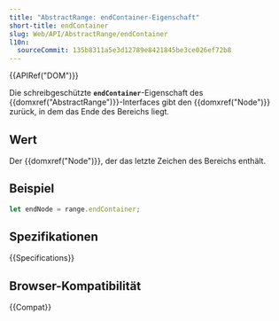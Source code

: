 ```yaml
---
title: "AbstractRange: endContainer-Eigenschaft"
short-title: endContainer
slug: Web/API/AbstractRange/endContainer
l10n:
  sourceCommit: 135b8311a5e3d12789e8421845be3ce026ef72b8
---
```


{{APIRef("DOM")}}

Die schreibgeschützte **`endContainer`**-Eigenschaft des {{domxref("AbstractRange")}}-Interfaces gibt den {{domxref("Node")}} zurück, in dem das Ende des Bereichs liegt.

## Wert

Der {{domxref("Node")}}, der das letzte Zeichen des Bereichs enthält.

## Beispiel

```js
let endNode = range.endContainer;
```

## Spezifikationen

{{Specifications}}

## Browser-Kompatibilität

{{Compat}}

